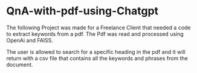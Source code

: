 # QnA-with-pdf-using-Chatgpt

The following Project was made for a Freelance Client that needed a code to extract keywords from a pdf. The Pdf was read and processed using OpenAi and FAISS. 

The user is allowed to search for a specific heading in the pdf and it will return with a csv file that contains all the keywords and phrases from the document. 
